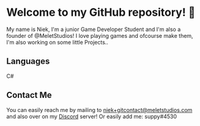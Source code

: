 # Welcome to my GitHub repository! 👋

My name is Niek, I'm a junior Game Developer Student and I'm also a founder of @MeletStudios!
I love playing games and ofcourse make them, I'm also working on some little Projects..

## Languages
C#

## Contact Me
You can easily reach me by mailing to niek+gitcontact@meletstudios.com and also over on my [Discord](https://discord.gg/YdpSWCZ6) server! Or easily add me: suppy#4530

